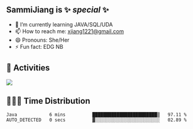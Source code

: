 ## SammiJiang is  ✨ _special_ ✨ 


- 🌱 I’m currently learning JAVA/SQL/UDA
- 📫 How to reach me: xjiang1221@gmail.com
- 😄 Pronouns: She/Her
- ⚡ Fun fact: EDG NB
## 👾 Activities 

![](https://github-readme-stats.vercel.app/api?username=SammiJiang&theme=gruvbox )

## 👩🏼‍💻 Time Distribution 

<!--START_SECTION:waka-->

```text
Java            6 mins          ████████████████████████▒   97.11 %
AUTO_DETECTED   0 secs          ▓░░░░░░░░░░░░░░░░░░░░░░░░   02.89 %
```

<!--END_SECTION:waka-->
